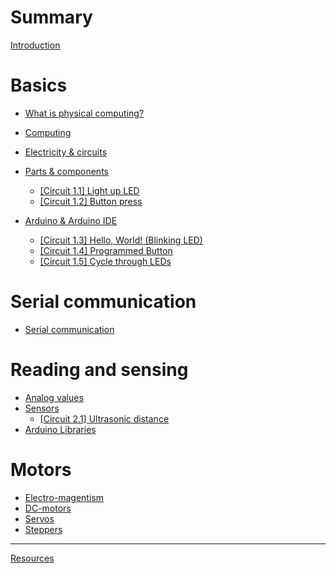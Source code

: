 # Summary

[Introduction](./README.md)

# Basics

- [What is physical computing?](basics/what-is-ps.md)

- [Computing](basics/computing.md)

- [Electricity & circuits](basics/electricity-circuits.md)

- [Parts & components](basics/parts-components.md)

    - [[Circuit 1.1] Light up LED](basics/circuit1.md)
    - [[Circuit 1.2] Button press](basics/circuit2.md)

- [Arduino & Arduino IDE](basics/arduino-ide.md)

    - [[Circuit 1.3] Hello, World! (Blinking LED)](basics/circuit-3.md)
    - [[Circuit 1.4] Programmed Button](basics/circuit-4.md)
    - [[Circuit 1.5] Cycle through LEDs](basics/circuit-5.md)

# Serial communication
- [Serial communication](serial.md)


# Reading and sensing

- [Analog values](sensors/analog.md)
- [Sensors](sensors/sensors.md)
  - [[Circuit 2.1] Ultrasonic distance](sensors/circuit-1.md)
- [Arduino Libraries](sensors/libs.md)

# Motors

- [Electro-magentism](motors/electromagnetism.md)
- [DC-motors](motors/motors.md)
- [Servos](motors/servo.md)
- [Steppers](motors/stepper.md)

-----------

[Resources](./resources.md)
